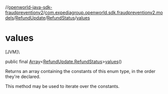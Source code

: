 //[openworld-java-sdk-fraudpreventionv2](../../../../index.md)/[com.expediagroup.openworld.sdk.fraudpreventionv2.models](../../index.md)/[RefundUpdate](../index.md)/[RefundStatus](index.md)/[values](values.md)

# values

[JVM]\

public final [Array](https://kotlinlang.org/api/latest/jvm/stdlib/kotlin/-array/index.html)&lt;[RefundUpdate.RefundStatus](index.md)&gt;[values](values.md)()

Returns an array containing the constants of this enum type, in the order they're declared.

This method may be used to iterate over the constants.
